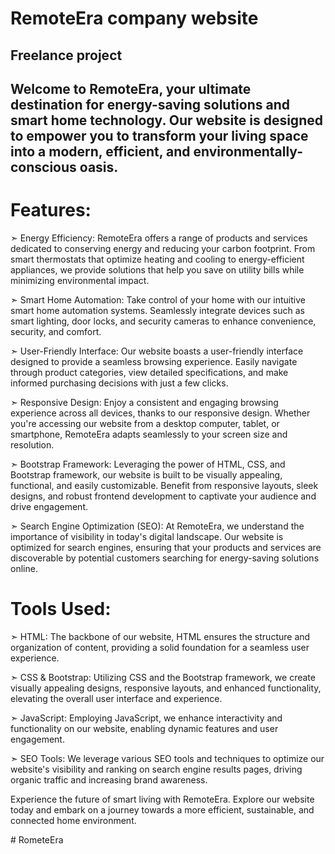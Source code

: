 # RemoteEra company website 
## Freelance project 



## Welcome to RemoteEra, your ultimate destination for energy-saving solutions and smart home technology. Our website is designed to empower you to transform your living space into a modern, efficient, and environmentally-conscious oasis.

# Features:

 ➣ Energy Efficiency: RemoteEra offers a range of products and services dedicated to conserving energy and reducing your carbon footprint. From smart thermostats that optimize heating and cooling to energy-efficient appliances, we provide solutions that help you save on utility bills while minimizing environmental impact.

 ➣ Smart Home Automation: Take control of your home with our intuitive smart home automation systems. Seamlessly integrate devices such as smart lighting, door locks, and security cameras to enhance convenience, security, and comfort.

 ➣ User-Friendly Interface: Our website boasts a user-friendly interface designed to provide a seamless browsing experience. Easily navigate through product categories, view detailed specifications, and make informed purchasing decisions with just a few clicks.

 ➣ Responsive Design: Enjoy a consistent and engaging browsing experience across all devices, thanks to our responsive design. Whether you're accessing our website from a desktop computer, tablet, or smartphone, RemoteEra adapts seamlessly to your screen size and resolution.

 ➣ Bootstrap Framework: Leveraging the power of HTML, CSS, and Bootstrap framework, our website is built to be visually appealing, functional, and easily customizable. Benefit from responsive layouts, sleek designs, and robust frontend development to captivate your audience and drive engagement.

 ➣ Search Engine Optimization (SEO): At RemoteEra, we understand the importance of visibility in today's digital landscape. Our website is optimized for search engines, ensuring that your products and services are discoverable by potential customers searching for energy-saving solutions online.

# Tools Used:

 ➣ HTML: The backbone of our website, HTML ensures the structure and organization of content, providing a solid foundation for a seamless user experience.

 ➣ CSS & Bootstrap: Utilizing CSS and the Bootstrap framework, we create visually appealing designs, responsive layouts, and enhanced functionality, elevating the overall user interface and experience.

 ➣ JavaScript: Employing JavaScript, we enhance interactivity and functionality on our website, enabling dynamic features and user engagement.

 ➣ SEO Tools: We leverage various SEO tools and techniques to optimize our website's visibility and ranking on search engine results pages, driving organic traffic and increasing brand awareness.

Experience the future of smart living with RemoteEra. Explore our website today and embark on a journey towards a more efficient, sustainable, and connected home environment.

#   R o m e t e E r a 
 
 
